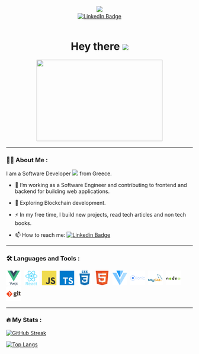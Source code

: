<div id="header" align="center">
  <img src="https://media.giphy.com/media/M9gbBd9nbDrOTu1Mqx/giphy.gif" width="100"/>
  <div id="badges">
    <a href="https://www.linkedin.com/in/giorgos-kallis/">
      <img src="https://img.shields.io/badge/LinkedIn-blue?style=for-the-badge&logo=linkedin&logoColor=white" alt="LinkedIn Badge"/>
    </a>
  </div>
  <img src="https://komarev.com/ghpvc/?username=geokal94&style=flat-square&color=blue" alt=""/>
  <h1>
    Hey there
    <img src="https://media.giphy.com/media/hvRJCLFzcasrR4ia7z/giphy.gif" width="30px"/>
  </h1>
</div>
<div align="center">
  <img src="https://media.giphy.com/media/dWesBcTLavkZuG35MI/giphy.gif" width="340" height="220"/>
</div>

---

### :man_technologist: About Me :
I am a Software Developer <img src="https://media.giphy.com/media/WUlplcMpOCEmTGBtBW/giphy.gif" width="30"> from Greece.
- :telescope: I’m working as a Software Engineer and contributing to frontend and backend for building web applications.

- :seedling: Exploring Blockchain development.

- :zap: In my free time, I build new projects, read tech articles and non tech books.

- :mailbox: How to reach me: [![Linkedin Badge](https://img.shields.io/badge/LinkedIn-blue?style=for-the-badge&logo=linkedin&logoColor=white)](https://www.linkedin.com/in/giorgos-kallis/)

---

### :hammer_and_wrench: Languages and Tools :
<div>
  <img src="https://github.com/devicons/devicon/blob/master/icons/vuejs/vuejs-original-wordmark.svg" title=VueJS" alt="VueJS" width="40" height="40"/>&nbsp;
  <img src="https://github.com/devicons/devicon/blob/master/icons/react/react-original-wordmark.svg" title="React" alt="React" width="40" height="40"/>&nbsp;
  <img src="https://github.com/devicons/devicon/blob/master/icons/javascript/javascript-original.svg" title="JavaScript" alt="JavaScript" width="40" height="40"/>&nbsp;
  <img src="https://github.com/devicons/devicon/blob/master/icons/typescript/typescript-original.svg" title="TypeScript" alt="TypeScript" width="40" height="40"/>&nbsp;
  <img src="https://github.com/devicons/devicon/blob/master/icons/css3/css3-plain-wordmark.svg"  title="CSS3" alt="CSS" width="40" height="40"/>&nbsp;
  <img src="https://github.com/devicons/devicon/blob/master/icons/html5/html5-original.svg" title="HTML5" alt="HTML" width="40" height="40"/>&nbsp;
  <img src="https://github.com/devicons/devicon/blob/master/icons/vuetify/vuetify-original.svg" title="Vuetify" alt="Vuetify" width="40" height="40"/>&nbsp;
  <img src="https://github.com/devicons/devicon/blob/master/icons/ionic/ionic-original-wordmark.svg" title="Ionic" alt="Ionic" width="40" height="40"/>&nbsp;
  <img src="https://github.com/devicons/devicon/blob/master/icons/mysql/mysql-original-wordmark.svg" title="MySQL"  alt="MySQL" width="40" height="40"/>&nbsp;
  <img src="https://github.com/devicons/devicon/blob/master/icons/nodejs/nodejs-original-wordmark.svg" title="NodeJS" alt="NodeJS" width="40" height="40"/>&nbsp;
  <img src="https://github.com/devicons/devicon/blob/master/icons/git/git-original-wordmark.svg" title="Git" **alt="Git" width="40" height="40"/>
</div>

---
                                                                                                                                               
### :fire: My Stats :
[![GitHub Streak](http://github-readme-streak-stats.herokuapp.com?user=geokal94&theme=dark&background=000000)](https://git.io/streak-stats)

[![Top Langs](https://github-readme-stats.vercel.app/api/top-langs/?username=geokal94&layout=compact&theme=vision-friendly-dark)](https://github.com/anuraghazra/github-readme-stats)

